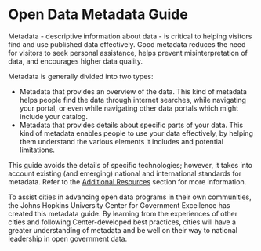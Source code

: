 Open Data Metadata Guide
=======

Metadata - descriptive information about data - is critical to helping visitors find and use published data effectively. Good metadata reduces the need for visitors to seek personal assistance, helps prevent misinterpretation of data, and encourages higher data quality.

Metadata is generally divided into two types:
* Metadata that provides an overview of the data. This kind of metadata helps people find the data through internet searches, while navigating your portal, or even while navigating other data portals which might include your catalog.
* Metadata that provides details about specific parts of your data. This kind of metadata enables people to use your data effectively, by helping them understand the various elements it includes and potential limitations.

This guide avoids the details of specific technologies; however, it takes into account existing (and emerging) national and international standards for metadata. Refer to the [Additional Resources](additional-resources.md) section for more information.

To assist cities in advancing open data programs in their own communities, the Johns Hopkins University Center for Government Excellence has created this metadata guide. By learning from the experiences of other cities and following Center-developed best practices, cities will have a greater understanding of metadata and be well on their way to national leadership in open government data.
